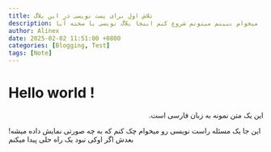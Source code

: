 ```yaml
---
title: تلاش اول برای پست نویسی در این بلاگ
description: میخوام ببینم میتونم شروع کنم اینجا بلاگ نویسی یا سخته آیا
author: Alinex
date: 2025-02-02 11:51:00 +0800
categories: [Blogging, Test]
tags: [Note]
---
```


# Hello world !
<div dir="rtl">
این یک متن نمونه به زبان فارسی است.
</div>

این جا یک مسئله راست نویسی رو میخوام چک کنم که به چه صورتی نمایش داده میشه!
بعدش اگر اوکی نبود یک راه حلی پیدا میکنم
